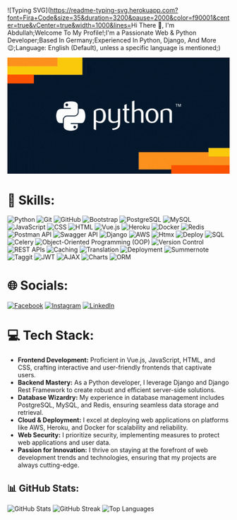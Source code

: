 ![Typing SVG](https://readme-typing-svg.herokuapp.com?font=Fira+Code&size=35&duration=3200&pause=2000&color=f90001&center=true&vCenter=true&width=1000&lines=<style>.code:hover {color: firebrick;animation: burn 1s infinite;}@keyframes burn {0% { opacity: 1; }50% { opacity: 0.5; }100% { opacity: 1; }}</style><span class="code">Hi There 👋, I'm Abdullah;Welcome To My Profile!;I'm a Passionate Web & Python Developer;Based In Germany;Experienced In Python, Django, And More 😉;Language: English (Default), unless a specific language is mentioned;</span>)

![](https://github.com/AbdullahBakir97/AbdullahBakir97/blob/main/giphy1.gif)




# 🍳 Skills: 
![Python](https://img.shields.io/badge/Python-3670A0?style=flat-square&logo=python&logoColor=ffdd54)
![Git](https://img.shields.io/badge/Git-F05032?style=flat-square&logo=git&logoColor=white)
![GitHub](https://img.shields.io/badge/GitHub-181717?style=flat-square&logo=github&logoColor=white)
![Bootstrap](https://img.shields.io/badge/Bootstrap-563D7C?style=flat-square&logo=bootstrap&logoColor=white)
![PostgreSQL](https://img.shields.io/badge/PostgreSQL-336791?style=flat-square&logo=postgresql&logoColor=white)
![MySQL](https://img.shields.io/badge/MySQL-4479A1?style=flat-square&logo=mysql&logoColor=white)
![JavaScript](https://img.shields.io/badge/JavaScript-F7DF1E?style=flat-square&logo=javascript&logoColor=black)
![CSS](https://img.shields.io/badge/CSS3-1572B6?style=flat-square&logo=css3&logoColor=white)
![HTML](https://img.shields.io/badge/HTML5-E34F26?style=flat-square&logo=html5&logoColor=white)
![Vue.js](https://img.shields.io/badge/Vue.js-4FC08D?style=flat-square&logo=vue.js&logoColor=white)
![Heroku](https://img.shields.io/badge/Heroku-430098?style=flat-square&logo=heroku&logoColor=white)
![Docker](https://img.shields.io/badge/Docker-2496ED?style=flat-square&logo=docker&logoColor=white)
![Redis](https://img.shields.io/badge/Redis-DC382D?style=flat-square&logo=redis&logoColor=white)
![Postman API](https://img.shields.io/badge/Postman%20API-FF6C37?style=flat-square&logo=postman&logoColor=white)
![Swagger API](https://img.shields.io/badge/Swagger%20API-85EA2D?style=flat-square&logo=swagger&logoColor=black)
![Django](https://img.shields.io/badge/Django-092E20?style=flat-square&logo=django&logoColor=white)
![AWS](https://img.shields.io/badge/AWS-232F3E?style=flat-square&logo=amazon-aws&logoColor=white)
![Htmx](https://img.shields.io/badge/Htmx-FF4700?style=flat-square&logo=htmx&logoColor=white)
![Deploy](https://img.shields.io/badge/Deploy-2CA5E0?style=flat-square&logo=vercel&logoColor=white)
![SQL](https://img.shields.io/badge/SQL-4479A1?style=flat-square&logo=sqlite&logoColor=white)
![Celery](https://img.shields.io/badge/Celery-37814A?style=flat-square&logo=celery&logoColor=white)
![Object-Oriented Programming (OOP)](https://img.shields.io/badge/Object--Oriented%20Programming%20(OOP)-3333FF?style=flat-square&logo=oop&logoColor=white)
![Version Control](https://img.shields.io/badge/Version%20Control-111111?style=flat-square&logo=git&logoColor=F05032)
![REST APIs](https://img.shields.io/badge/REST%20APIs-111111?style=flat-square&logo=api)
![Caching](https://img.shields.io/badge/Caching-111111?style=flat-square)
![Translation](https://img.shields.io/badge/Translation-111111?style=flat-square)
![Deployment](https://img.shields.io/badge/Deployment-111111?style=flat-square)
![Summernote](https://img.shields.io/badge/Summernote-111111?style=flat-square)
![Taggit](https://img.shields.io/badge/Taggit-111111?style=flat-square)
![JWT](https://img.shields.io/badge/JWT-111111?style=flat-square)
![AJAX](https://img.shields.io/badge/AJAX-111111?style=flat-square)
![Charts](https://img.shields.io/badge/Charts-111111?style=flat-square)
![ORM](https://img.shields.io/badge/ORM-111111?style=flat-square)


# 🌐 Socials:
[![Facebook](https://img.shields.io/badge/Facebook-%231877F2.svg?logo=Facebook&logoColor=white)](https://facebook.com/https://www.facebook.com/profile.php?id=100007615024761/) [![Instagram](https://img.shields.io/badge/Instagram-%23E4405F.svg?logo=Instagram&logoColor=white)](https://instagram.com/https://www.instagram.com/abdullahbakir/) [![LinkedIn](https://img.shields.io/badge/LinkedIn-%230077B5?style=flat-square&logo=linkedin&logoColor=white)](https://linkedin.com/in/https://www.linkedin.com/in/abdullah-bakir-809065273/) 

# 💻 Tech Stack:
- **Frontend Development:** Proficient in Vue.js, JavaScript, HTML, and CSS, crafting interactive and user-friendly frontends that captivate users.
- **Backend Mastery:** As a Python developer, I leverage Django and Django Rest Framework to create robust and efficient server-side solutions.
- **Database Wizardry:** My experience in database management includes PostgreSQL, MySQL, and Redis, ensuring seamless data storage and retrieval.
- **Cloud & Deployment:** I excel at deploying web applications on platforms like AWS, Heroku, and Docker for scalability and reliability.
- **Web Security:** I prioritize security, implementing measures to protect web applications and user data.
- **Passion for Innovation:** I thrive on staying at the forefront of web development trends and technologies, ensuring that my projects are always cutting-edge.

## 📊 GitHub Stats: 
![GitHub Stats](https://github-readme-stats.vercel.app/api?username=AbdullahBakir97&theme=dark&hide_border=true&include_all_commits=false&count_private=false)
![GitHub Streak](https://github-readme-streak-stats.herokuapp.com/?user=AbdullahBakir97&theme=dark&hide_border=true)
![Top Languages](https://github-readme-stats.vercel.app/api/top-langs/?username=AbdullahBakir97&theme=dark&hide_border=true&include_all_commits=false&count_private=false&layout=compact)
